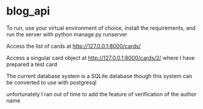 # blog_api

To run, use your virtual environment of choice, install the requirements, and run the server with python manage.py runserver

Access the list of cards at http://127.0.0.1:8000/cards/

Access a singular card object at http://127.0.0.1:8000/cards/2/ where I have prepared a test card

The current database system is a SQLite database though this system can be converted to use with postgresql

unfortunately I ran out of time to add the feature of verification of the author name
